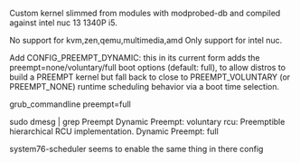 Custom kernel slimmed from modules with modprobed-db and compiled against intel nuc 13 1340P i5.

No support for kvm,zen,qemu,multimedia,amd
Only support for intel nuc.

Add CONFIG_PREEMPT_DYNAMIC: this in its current form adds the
preempt=none/voluntary/full boot options (default: full),
to allow distros to build a PREEMPT kernel but fall back to
close to PREEMPT_VOLUNTARY (or PREEMPT_NONE) runtime scheduling
behavior via a boot time selection.

grub_commandline preempt=full

sudo dmesg | grep Preempt
Dynamic Preempt: voluntary
rcu: Preemptible hierarchical RCU implementation.
Dynamic Preempt: full

system76-scheduler seems to enable the same thing in there config
